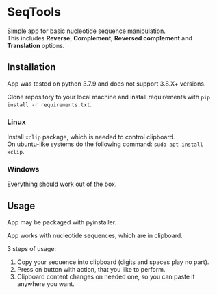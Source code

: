 # SeqTools
Simple app for basic nucleotide sequence manipulation.\
This includes **Reverse**, **Complement**, **Reversed complement** and **Translation** options.

## Installation
App was tested on python 3.7.9 and does not support 3.8.X+ versions.

Clone repository to your local machine and install requirements with `pip install -r requirements.txt`.

### Linux
Install `xclip` package, which is needed to control clipboard.\
On ubuntu-like systems do the following command: `sudo apt install xclip`.

### Windows
Everything should work out of the box.


## Usage
App may be packaged with pyinstaller.

App works with nucleotide sequences, which are in clipboard.

3 steps of usage:
1. Copy your sequence into clipboard (digits and spaces play no part).
2. Press on button with action, that you like to perform.
3. Clipboard content changes on needed one, so you can paste it anywhere you want.

